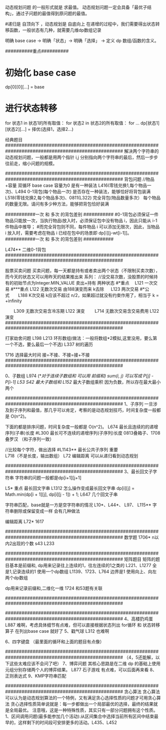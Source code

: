 动态规划问题  的一般形式就是  求最值。
动态规划问题一定会具备「最优子结构」，通过子问题的最值得到原问题的最值。


#递归是 自顶向下 ，动态规划是 自底向上
在递增的过程中，我们需要得出状态转移函数，一般状态有几种，就需要几维dp数组记录

明确 base case -> 明确「状态」-> 明确「选择」 -> 定义 dp 数组/函数的含义。

##########重点##########
# 初始化 base case
dp[0][0][...] = base
# 进行状态转移
for 状态1 in 状态1的所有取值：
    for 状态2 in 状态2的所有取值：
        for ...
            dp[状态1][状态2][...] = 择优(选择1，选择2...)

经典题目
###################################################################################################
解决两个字符串的动态规划问题，一般都是用两个指针 i,j 分别指向两个字符串的最后，然后一步步往前走，缩小问题的规模。

###################################################################################################
背包问题
//物品+容量 双循环   base case 容量为0 是有一种装法
L416(零钱兑换1,每个物品一次)、L494   0-1背包(每个物品一次) 是否存在一种装法，能够恰好将背包装满
L518(零钱兑换2,每个物品多次)、0811(L322)   完全背包(物品数量多次）  每个物品的数量无限。请问有多少种方法，能够把背包恰好装满


###########一次 和 多次 的背包差别 ###########
#0-1背包必须保证一件物品只能放一次，当执行物品i放入时，必须保证包中没有物品 i，因此只能从 i-1 件物品中推导；
#而完全背包则不同，每件物品 i 可以添加无限次，因此，当物品 i 放入时，需要考虑在物品 i 已经在包中的场景即 dp[i][j-wt[i-1]]。
###########一次 和 多次 的背包差别 ###########

L474**  二维0-1背包
###################################################################################################

股票买卖问题
买卖问题，每一天都是持有或者卖出两个状态（不限制买卖次数），而今天的状态又可以用昨天的结果推出来
系列：
//没交易次数，没股票的时候持有的初始节点为Integer.MIN_VALUE   卖出+持有 两种状态
#*重点   L121 一次交易
#***重点  L122 无数次交易 由188演变而来 k去除
         L123 两次交易
#*公式  L188 K次交易   k应该不超过 n/2，如果超过就没有约束作用了，相当于 k = +infinity

  L309 无数次交易含冷冻期    L122 演变
  L714 无数次交易含交易费用  L122 演变
###################################################################################################

打家劫舍问题 
L198 
L213 环形数组(做法：一般将数组*2模拟,这里没用，要么第一个不选，要么最后一个不选)
L337 树的遍历

1716 选择最大时间 接=不接、不接=接+不接
###################################################################################################

0、子数组 
L974 (**对于连续子数组和 可以用 前缀和)    sum(i, j) 可以写成 P[j] - P[i-1]
L53 S42 最大子数组和
L152* 最大子数组乘积  因为负数，所以存在最大最小两个

###################################################################################################
1、子序列
一旦涉及到子序列和最值，那几乎可以肯定，考察的是动态规划技巧，时间复杂度一般都是 O(n^2)。

下面的都是排序问题，时间复杂度一般都是 O(n^2)。
L674 最长且连续的的递增序列(子串)长度
#L300 最长可不连续的递增序列(子序列)长度       0813叠箱子、1708叠罗汉 （和子序列一致）

//比较每个字符，做出选择
#L1143** 最长公共子序列 重要  
L718（不是长度，输出数组）
L72 编辑距离  可以从递归看到动态规划


###################################################################################################
3、最长回文子字符串
字符串的问题一般都是dp[i+1][j+1]

L5* 重点  最长回文字串
L1312  怎么操作变成最长回文字串   dp[i][j] = Math.min(dp[i + 1][j], dp[i][j - 1]) + 1;
L647   几个回文子串

字符串匹配，base就是一方是空字符串的情况
L10*、L44*、
L97、
L115**  字符串删除或保留变成一样  会有几种做法

编辑距离
L72*
1617

###################################################################################################
数学题
1706* n以内2出现的个数  s43  L233

###################################################################################################
矩阵题目
矩阵的题目基本是前缀和,
dp用来记录往上连续的1，往左连续的1之类的
L221、L1277 全是1,记录连续的1  使用一个dp数组
L1139、1723、L764 边界是1  使用向上、向左 两个dp数组


dp用来记录前缀和,二维化一维
1724 和53题有关联


###################################################################################################


###################################################################################################
4、高楼扔鸡蛋  L887  难啊，考虑具体细节有点难，但可以直接根据状态列出 for循环 和 状态转移算子  在列出base case 就好了
5、戳气球  L312 也难啊


6、四字键盘 （最里面的循环和上面的题目有点像）


###################################################################################################
（4，5还能解，以下这些太难应该不会问了吧）
7、博弈问题
其核心思路是在二维 dp 的基础上使用元组分别存储两个人的博弈结果。
L877 石子游戏 有点难，可以后面再来看
8、正则表达式
9、KMP字符串匹配

###################################################################################################
贪心算法
贪心算法可以认为是动态规划算法的一个特例，又有满足贪心选择性质的问题才可用贪心算法
贪心选择性质简单说就是：每一步都做出一个局部最优的选择，最终的结果就是全局最优。
注意哦，这是一种特殊性质，其实只有一部分问题拥有这个性质。
1、区间调用问题(最多能参加几个活动):从区间集合中选择当前所有区间中结束最早的，这样剩下的时间段可安排更多的活动。L435、L452 










